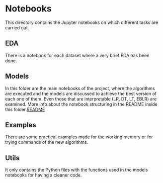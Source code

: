 # Notebooks
This directory contains the Jupyter notebooks on which different tasks are carried out.

## EDA
There is a notebook for each dataset where a very brief  EDA has been done.

## Models
In this folder are the main notebooks of the project, where the algorithms are executed and the models are discussed to achieve the best version of each one of them. Even those that are interpretable (LR, DT, LT, EBLR) are examined. More info about the notebook structuring in the README inside this folder.[README](notebooks/models/README.md)

## Examples
There are some practical examples made for the working memory or for trying commands of the new algorithms.

## Utils
It only contains the Python files with the functions used in the models notebooks for having a cleaner code.

